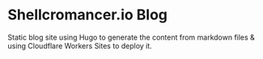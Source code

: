 # Shellcromancer.io Blog

Static blog site using Hugo to generate the content from markdown files & using Cloudflare Workers Sites to deploy it.
